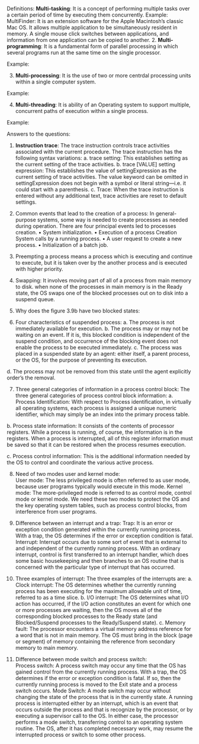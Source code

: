 					         
							
Definitions:
**Multi-tasking**: It is a concept of performing multiple tasks over a certain period of time by executing them concurrently.
Example: MultiFinder: It is an extension software for the Apple Macintosh’s classic Mac OS. It allows multiple application to be simultaneously resident in memory. A single mouse click switches between applications, and information from one application can be copied to another. 
2.	**Multi-programming**: It is a fundamental form of parallel processing in which several programs run at the same time on the single processor. 

Example: 

3.	**Multi-processing**: It is the use of two or more centrdal processing 	units within a single computer system. 

Example: 

4.	**Multi-threading**: It is ability of an Operating system to support multiple, concurrent paths of execution within a single process. 

Example: 

Answers to the questions: 
1.	**Instruction trace**:  The trace instruction controls trace activities associated with the current procedure.
The trace instruction has the following syntax variations:
a.	trace setting: This establishes setting as the current setting of the trace activities.
b.	trace [VALUE] setting expression: This establishes the value of settingExpression as the current setting of trace activities. The value keyword can be omitted in settingExpression does not begin with a symbol or literal string—i.e. it could start with a parenthesis.
c.	Trace: When the trace instruction is entered without any additional text, trace activities are reset to default settings. 

2.  Common events that lead to the creation of a process: 
In general-purpose systems, some way is needed to create processes as needed during operation. There are four principal events led to processes creation.
•	System initialization.
•	Execution of a process Creation System calls by a running process.
•	A user request to create a new process.
•	Initialization of a batch job.
3.  Preempting a process means a process which is executing and continue to execute, but it is taken over by the another process and is executed with higher priority.  

4. Swapping: It involves moving part of all of a process from main memory to disk. when none of the processes in main memory is in the Ready state, the OS swaps one of the blocked processes out on to disk into a suspend queue.

5.  Why does the figure 3.9b have two blocked states: 

6. Four characteristics of suspended process: 
a. The process is not immediately available for execution.
b. The process may or may not be waiting on an event. If it is, this blocked condition is independent of the suspend condition, and occurrence of the blocking event does not enable the process to be executed immediately. 
c. The process was placed in a suspended state by an agent: either itself, a parent process, or the OS, for the purpose of preventing its execution.

d. The process may not be removed from this state until the agent explicitly order’s the removal. 


7. Three general categories of information in a process control block:  The three general categories of process control block information:
a. Process Identification:  With respect to Process identification, in virtually all operating systems, each process is assigned a unique numeric identifier, which may simply be an index into the primary process table.

b. Process state information: It consists of the contents of processor registers. While a process is running, of course, the information is in the registers. When a process is interrupted, all of this register information must be saved so that it can be restored when the process resumes execution. 

c. Process control information: This is the additional information needed by the OS to control and coordinate the various active process.


8. Need of two modes user and kernel mode:  
User mode: The less privileged mode is often referred to as user mode, because user programs typically would execute in this mode.
Kernel mode: The more-privileged mode is referred to as control mode, control mode or kernel mode. 
We need these two modes to protect the OS and the key operating system tables, such as process control blocks, from interference from user programs.


9. Difference between an interrupt and a trap:
Trap: It is an error or exception condition generated within the currently running process. With a trap, the OS determines if the error or exception condition is fatal.
Interrupt:  Interrupt occurs due to some sort of event that is external to and independent of the currently running process. With an ordinary interrupt, control is first transferred to an interrupt handler, which does some basic housekeeping and then branches to an OS routine that is concerned with the particular type of interrupt that has occurred.

10. Three examples of interrupt:  The three examples of the interrupts are:
a. Clock interrupt: The OS determines whether the currently running process has been executing for the maximum allowable unit of time, referred to as a time slice.
b. I/O interrupt: The OS determines what I/O action has occurred, if the I/O action constitutes an event for which one or more processes are waiting, then the OS moves all of the corresponding blocked processes to the Ready state (and Blocked/Suspend processes to the Ready/Suspend state).
c. Memory fault: The processor encounters a virtual memory address reference for a word that is not in main memory. The OS must bring in the block (page or segment) of memory containing the reference from secondary memory to main memory.

11. Difference between mode switch and process switch:  
Process switch: A process switch may occur any time that the OS has gained control from the currently running process. With a trap, the OS determines if the error or exception condition is fatal. If so, then the currently running process is moved to the Exit state and a process switch occurs. 
Mode Switch: A mode switch may occur without changing the state of the process that is in the currently state. A running process is interrupted either by an interrupt, which is an event that occurs outside the process and that is recognize by the processor, or by executing a supervisor call to the OS. In either case, the processor performs a mode switch, transferring control to an operating system routine. The OS, after it has completed necessary work, may resume the interrupted process or switch to some other process.
